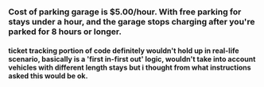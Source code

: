 ### Cost of parking garage is $5.00/hour. With free parking for stays under a hour, and the garage stops charging after you're parked for 8 hours or longer.


#### ticket tracking portion of code definitely wouldn't hold up in real-life scenario, basically is a 'first in-first out' logic, wouldn't take into account vehicles with different length stays but i thought from what instructions asked this would be ok. 
